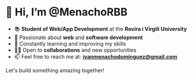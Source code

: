 # 👋 Hi, I’m @MenachoRBB

- 📚 **Student of Web/App Development** at the **Rovira i Virgili University**
- 👀 Passionate about **web** and **software development**
- 🌱 Constantly learning and improving my skills
- 🙋‍♂️ Open to **collaborations** and new opportunities
- 📫 Feel free to reach me at: **[ivanmenachodominguez@gmail.com](mailto:ivanmenachodominguez@gmail.com)**

Let's build something amazing together!


<!---
MenachoRBB/MenachoRBB is a ✨ special ✨ repository because its `README.md` (this file) appears on your GitHub profile.
You can click the Preview link to take a look at your changes.
--->
